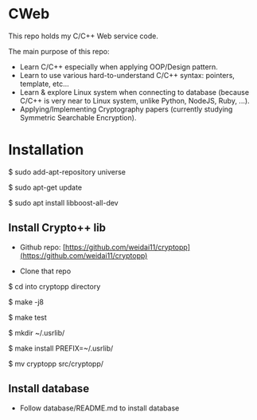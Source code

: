# CWeb

This repo holds my C/C++ Web service code.

The main purpose of this repo:

- Learn C/C++ especially when applying OOP/Design pattern.
- Learn to use various hard-to-understand C/C++ syntax: pointers, template, etc...
- Learn & explore Linux system when connecting to database (because C/C++ is very near to Linux system, unlike Python, NodeJS, Ruby, ...).
- Applying/Implementing Cryptography papers (currently studying Symmetric Searchable Encryption).

# Installation

$ sudo add-apt-repository universe

$ sudo apt-get update

$ sudo apt install libboost-all-dev

## Install Crypto++ lib

- Github repo: [https://github.com/weidai11/cryptopp](https://github.com/weidai11/cryptopp)

- Clone that repo

$ cd into cryptopp directory

$ make -j8

$ make test

$ mkdir ~/.usrlib/

$ make install PREFIX=~/.usrlib/

$ mv cryptopp src/cryptopp/

## Install database

- Follow database/README.md to install database
